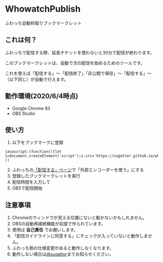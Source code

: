# WhowatchPublish

ふわっち自動枠取りブックマークレット

## これは何？
ふわっちで配信する際、延長チケットを使わないと30分で配信が終わります。

このブックマークレットは、自動で次の配信を始めるためのツールです。

これを使えば「配信する」～「配信終了」「非公開で保存」～「配信する」～（以下同じ）が自動で行えます。

## 動作環境(2020/6/4時点)
- Google Chrome 83
- OBS Studio

## 使い方
1. 以下をブックマークに登録
```
javascript:(function(){let s=document.createElement('script');s.src='https://sugattor.github.io/whowatch_publish.js/whowatch_publish.js';document.body.appendChild(s)})()
```
2. ふわっちの[「配信する」ページ](https://whowatch.tv/publish)で「外部エンコーダーを使う」にする
1. 登録したブックマークレットを実行
1. 配信時間を入力して
1. OBSで配信開始

## 注意事項
1. Chromeのウィンドウが見える位置にないと動かないかもしれません。
1. OBSの自動再接続機能が前提で作られています。
1. 使用は __自己責任__ でお願いします。
1. 「配信ガイドラインに同意する」にチェックが入っていないと動作しません。
1. ふわっち側の仕様変更があると動作しなくなります。
1. 動作しない場合は[@sugattor](https://twitter.com/sugattor)までお知らせください。
